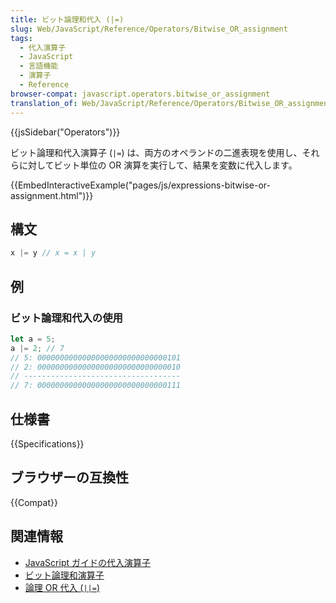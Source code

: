 ```yaml
---
title: ビット論理和代入 (|=)
slug: Web/JavaScript/Reference/Operators/Bitwise_OR_assignment
tags:
  - 代入演算子
  - JavaScript
  - 言語機能
  - 演算子
  - Reference
browser-compat: javascript.operators.bitwise_or_assignment
translation_of: Web/JavaScript/Reference/Operators/Bitwise_OR_assignment
---
```

{{jsSidebar("Operators")}}

ビット論理和代入演算子 (`|=`) は、両方のオペランドの二進表現を使用し、それらに対してビット単位の OR 演算を実行して、結果を変数に代入します。

{{EmbedInteractiveExample("pages/js/expressions-bitwise-or-assignment.html")}}

## 構文

```js
x |= y // x = x | y
```

## 例

### ビット論理和代入の使用

```js
let a = 5;
a |= 2; // 7
// 5: 00000000000000000000000000000101
// 2: 00000000000000000000000000000010
// -----------------------------------
// 7: 00000000000000000000000000000111
```

## 仕様書

{{Specifications}}

## ブラウザーの互換性

{{Compat}}

## 関連情報

- [JavaScript ガイドの代入演算子](/ja/docs/Web/JavaScript/Guide/Expressions_and_Operators#assignment)
- [ビット論理和演算子](/ja/docs/Web/JavaScript/Reference/Operators/Bitwise_OR)
- [論理 OR 代入 (`||=`)](/ja/docs/Web/JavaScript/Reference/Operators/Logical_OR_assignment)
